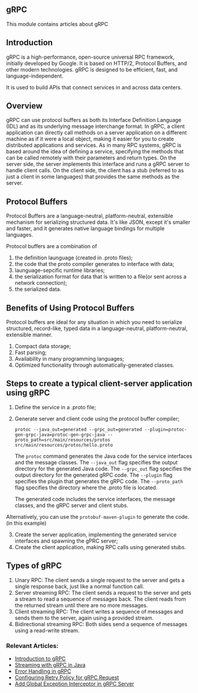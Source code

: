 ## gRPC

This module contains articles about gRPC

## Introduction

gRPC is a high-performance, open-source universal RPC framework, initially developed by Google. 
It is based on HTTP/2, Protocol Buffers, and other modern technologies. gRPC is designed to be efficient, fast, 
and language-independent.

It is used to build APIs that connect services in and across data centers.

## Overview

gRPC can use protocol buffers as both its Interface Definition Language (IDL) and as its underlying message interchange format.
In gRPC, a client application can directly call methods on a server application on a different machine as if it were a local object,
making it easier for you to create distributed applications and services. As in many RPC systems, gRPC is based around the idea of defining a service,
specifying the methods that can be called remotely with their parameters and return types. On the server side, the server implements this interface and runs a gRPC server to handle client calls.
On the client side, the client has a stub (referred to as just a client in some languages) that provides the same methods as the server.

## Protocol Buffers

Protocol Buffers are a language-neutral, platform-neutral, extensible mechanism for serializing structured data.
It's like JSON, except it's smaller and faster, and it generates native language bindings for multiple languages.

Protocol buffers are a combination of 
1. the definition launguage (created in .proto files);
2. the code that the proto compiler generates to interface with data;
3. launguage-sepcific runtime libraries;
4. the serialization format for data that is written to a file(or sent across a network connection);
5. the serialized data.

## Benefits of Using Protocol Buffers
Protocol buffers are ideal for any situation in which you need to serialize structured, record-like, 
typed data in a language-neutral, platform-neutral, extensible manner.

1. Compact data storage;
2. Fast parsing;
3. Availability in many programming languages;
4. Optimized functionality through automatically-generated classes.

## Steps to create a typical client-server application using gRPC
1. Define the service in a .proto file;
2. Generate server and client code using the protocol buffer compiler;
    
    ```shell
    protoc --java_out=generated --grpc_out=generated --plugin=protoc-gen-grpc-java=protoc-gen-grpc-java --proto_path=src/main/resources/protos src/main/resources/protos/hello.proto
    ```
    
    The `protoc` command generates the Java code for the service interfaces and the message classes. 
    The `--java_out` flag specifies the output directory for the generated Java code. 
    The `--grpc_out` flag specifies the output directory for the generated gRPC code. 
    The `--plugin` flag specifies the plugin that generates the gRPC code. 
    The `--proto_path` flag specifies the directory where the .proto file is located.
    
    The generated code includes the service interfaces, the message classes, and the gRPC server and client stubs.

Alternatively, you can use the `protobuf-maven-plugin` to generate the code.(in this example)

3. Create the server application, implementing the generated service interfaces and spawning the gPRC server;
4. Create the client application, making RPC calls using generated stubs.

## Types of gRPC
1. Unary RPC: The client sends a single request to the server and gets a single response back, just like a normal function call.
2. Server streaming RPC: The client sends a request to the server and gets a stream to read a sequence of messages back. 
The client reads from the returned stream until there are no more messages.
3. Client streaming RPC: The client writes a sequence of messages and sends them to the server, again using a provided stream.
4. Bidirectional streaming RPC: Both sides send a sequence of messages using a read-write stream.

### Relevant Articles:

- [Introduction to gRPC](https://www.baeldung.com/grpc-introduction)
- [Streaming with gRPC in Java](https://www.baeldung.com/java-grpc-streaming)
- [Error Handling in gRPC](https://www.baeldung.com/grpcs-error-handling)
- [Configuring Retry Policy for gRPC Request](https://www.baeldung.com/java-gprc-retry-policy)
- [Add Global Exception Interceptor in gRPC Server](https://www.baeldung.com/grpc-server-global-exception-interceptor)
